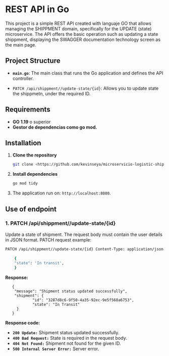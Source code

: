 # REST API in Go 

This project is a simple REST API created with languaje GO that allows managing the SHIPPMENT domain, specifically for the UPDATE (state) microservice. The API offers the basic operation such as updating a state shippment, displaying the SWAGGER documentation technology screen as the main page.
## Project Structure

- **`main.go`**: The main class that runs the Go application and defines the API controller.

- `PATCH /api/shippment//update-state/{id}`: Allows you to update state the shippmetn, under the required ID.

## Requirements

- **GO 1.19** o superior
- **Gestor de dependencias como go mod.**

## Installation

1. **Clone the repository**

    ```bash
    git clone <https://github.com/kevinseya/microservicio-logistic-shipping-status-update.git>
    ```

2. **Install dependencies**

    ```bash
    go mod tidy
    ```

3. The application run on: `http://localhost:8080`.

## Use of endpoint

### 1. PATCH /api/shippment//update-state/{id}

Update a state of shipment. The request body must contain the user details in JSON format.
PATCH request example:
```bash
PATCH /api/shippment//update-state/{id} Content-Type: application/json
    
    {
    "state": 'In transit',
    }
```
**Response:**
```plaintext
   {
    "message": "Shipment status updated successfully",
    "shipment": {
            "id": "3287d8c6-9f50-4a35-92ec-9e5f568a6753",
            "state": "In Transit"
     }
   }
```
**Response code:**
- **`200 Update:`** Shipment status updated successfully.
- **`400 Bad Request:`** State is required in the request body.
- **`404 Not Found:`**  Shipment not found for the given ID.
- **`500 Internal Server Error:`** Server error.
